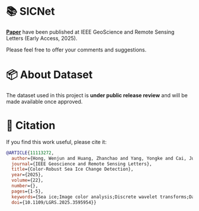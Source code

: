 # 📚 SICNet

[**Paper**](https://ieeexplore.ieee.org/document/11113272) have been published at IEEE GeoScience and Remote Sensing Letters (Early Access, 2025).

Please feel free to offer your comments and suggestions.


# 📦 About Dataset

The dataset used in this project is **under public release review** and will be made available once approved.


# 🔗 Citation

If you find this work useful, please cite it:

```bibtex
@ARTICLE{11113272,
  author={Hong, Wenjun and Huang, Zhanchao and Yang, Yongke and Cai, Junchao and Guan, Weiwang and Zhou, Jiajun and You, Luping and Su, Hua},
  journal={IEEE Geoscience and Remote Sensing Letters}, 
  title={Color-Robust Sea Ice Change Detection}, 
  year={2025},
  volume={22},
  number={},
  pages={1-5},
  keywords={Sea ice;Image color analysis;Discrete wavelet transforms;Data models;Training;Robustness;Feature extraction;Remote sensing;Laplace equations;Optical sensors;Change detection;deep learning;sea ice;wavelet transform},
  doi={10.1109/LGRS.2025.3595954}}

